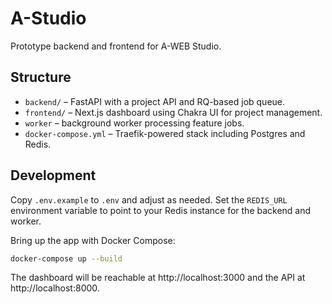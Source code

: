 # A-Studio

Prototype backend and frontend for A-WEB Studio.

## Structure

- `backend/` – FastAPI with a project API and RQ-based job queue.
- `frontend/` – Next.js dashboard using Chakra UI for project management.
- `worker` – background worker processing feature jobs.
- `docker-compose.yml` – Traefik-powered stack including Postgres and Redis.

## Development

Copy `.env.example` to `.env` and adjust as needed.
Set the `REDIS_URL` environment variable to point to your Redis instance for the backend and worker.

Bring up the app with Docker Compose:

```bash
docker-compose up --build
```

The dashboard will be reachable at http://localhost:3000 and the API at http://localhost:8000.
